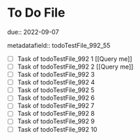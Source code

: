 # To Do File

due:: 2022-09-07

metadatafield:: todoTestFile_992_55

- [ ] Task of todoTestFile_992 1 [[Query me]]
- [ ] Task of todoTestFile_992 2 [[Query me]]
- [ ] Task of todoTestFile_992 3
- [ ] Task of todoTestFile_992 4
- [ ] Task of todoTestFile_992 5
- [ ] Task of todoTestFile_992 6
- [ ] Task of todoTestFile_992 7
- [ ] Task of todoTestFile_992 8
- [ ] Task of todoTestFile_992 9
- [ ] Task of todoTestFile_992 10